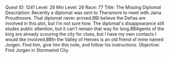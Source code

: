 Quest ID: 1241
Level: 28
Min Level: 28
Race: 77
Title: The Missing Diplomat
Description: Recently a diplomat was sent to Theramore to meet with Jaina Proudmoore. That diplomat never arrived.$B$BI believe the Defias are involved in this plot, but I'm not sure how. The diplomat's disappearance still eludes public attention, but it can't remain that way for long.$B$BAgents of the king are already scouring the city for clues, but I have my own contacts I would like involved.$B$BIn the Valley of Heroes is an old friend of mine named Jorgen. Find him, give him this note, and follow his instructions.
Objective: Find Jorgen in Stormwind City.
